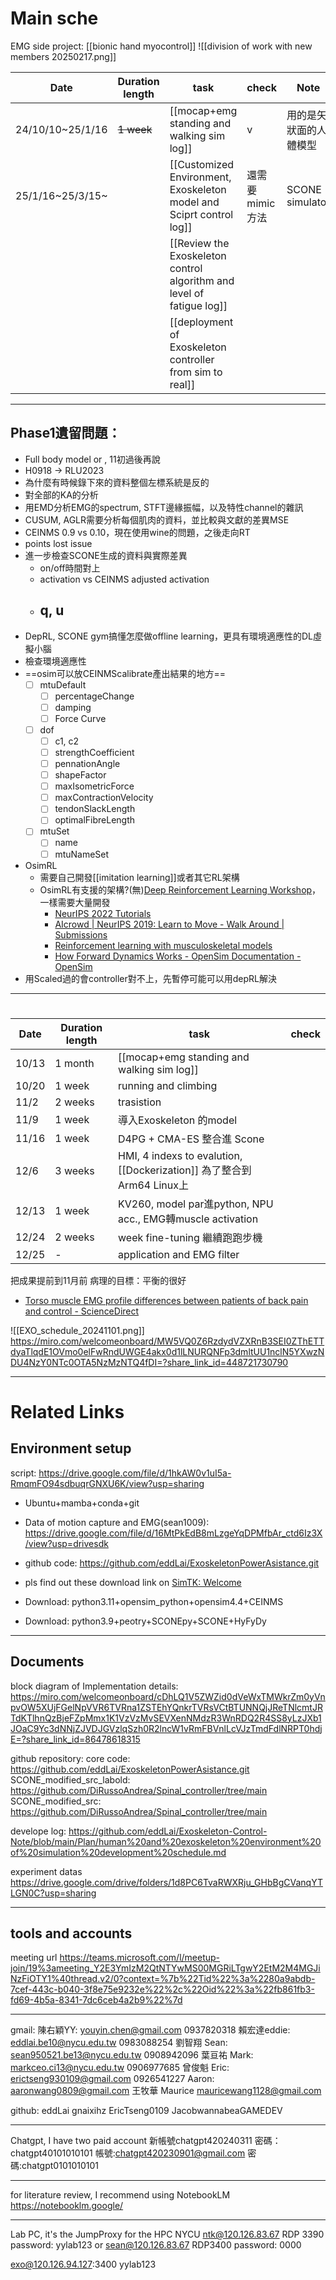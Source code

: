 # Main sche
EMG side project: [[bionic hand myocontrol]]
![[division of work with new members 20250217.png]]

| Date             | Duration length | task                                                                  | check      | Note            | developer         |
| ---------------- | --------------- | --------------------------------------------------------------------- | ---------- | --------------- | ----------------- |
| 24/10/10~25/1/16 | ~~1 week~~      | [[mocap+emg standing and walking sim log]]                            | v          | 用的是矢狀面的人體模型     | eddie, sean       |
| 25/1/16~25/3/15~ |                 | [[Customized Environment, Exoskeleton model and Sciprt control log]]  | 還需要mimic方法 | SCONE simulator | eddie, sean       |
|                  |                 | [[Review the Exoskeleton control algorithm and level of fatigue log]] |            |                 | mark, eric, Aaron |
|                  |                 | [[deployment of Exoskeleton controller from sim to real]]             |            |                 |                   |

---
## Phase1遺留問題：
- Full body model or , 11初過後再說
- H0918 -> RLU2023
- 為什麼有時候錄下來的資料整個左標系統是反的
- 對全部的KA的分析
- 用EMD分析EMG的spectrum, STFT邊緣振幅，以及特性channel的雜訊
- CUSUM, AGLR需要分析每個肌肉的資料，並比較與文獻的差異MSE
- CEINMS 0.9 vs 0.10，現在使用wine的問題，之後走向RT
- points lost issue
- 進一步檢查SCONE生成的資料與實際差異
	- on/off時間對上
	- activation vs CEINMS adjusted activation
	- q, u
		- 
-  DepRL, SCONE gym搞懂怎麼做offline learning，更具有環境適應性的DL虛擬小腦
- 檢查環境適應性
- ==osim可以放CEINMScalibrate產出結果的地方==
	- [ ] mtuDefault
		- [ ] percentageChange
		- [ ] damping
		- [ ] Force Curve
	- [ ] dof
		- [ ] c1, c2
		- [ ] strengthCoefficient
		- [ ] pennationAngle
		- [ ] shapeFactor
		- [ ] maxIsometricForce
		- [ ] maxContractionVelocity
		- [ ] tendonSlackLength
		- [ ] optimalFibreLength
	- [ ] mtuSet
		- [ ] name
		- [ ] mtuNameSet
- OsimRL
	- 需要自己開發[[imitation learning]]或者其它RL架構
	- OsimRL有支援的架構?(無)[Deep Reinforcement Learning Workshop](https://neurips.cc/virtual/2022/workshop/49989)，一樣需要大量開發
		- [NeurIPS 2022 Tutorials](https://neurips.cc/virtual/2022/events/tutorial)
		- [AIcrowd | NeurIPS 2019: Learn to Move - Walk Around | Submissions](https://www.aicrowd.com/challenges/neurips-2019-learn-to-move-walk-around/submissions?page=1&q%5Bs%5D=score_display+asc)
		- [Reinforcement learning with musculoskeletal models](https://osim-rl.kidzinski.com/docs/models/interface/)
		- [How Forward Dynamics Works - OpenSim Documentation - OpenSim](https://opensimconfluence.atlassian.net/wiki/spaces/OpenSim/pages/53089643/How+Forward+Dynamics+Works)
- 用Scaled過的會controller對不上，先暫停可能可以用depRL解決

---
# 

| Date  | Duration length | task                                                            | check |
| ----- | --------------- | --------------------------------------------------------------- | ----- |
| 10/13 | 1 month         | [[mocap+emg standing and walking sim log]]                      |       |
| 10/20 | 1 week          | running and climbing                                            |       |
| 11/2  | 2 weeks         | trasistion                                                      |       |
| 11/9  | 1 week          | 導入Exoskeleton 的model                                            |       |
| 11/16 | 1 week          | D4PG + CMA-ES 整合進 Scone                                         |       |
| 12/6  | 3 weeks         | HMI, 4 indexs to evalution, [[Dockerization]] 為了整合到Arm64 Linux上 |       |
| 12/13 | 1 week          | KV260, model par進python, NPU acc., EMG轉muscle activation        |       |
| 12/24 | 2 weeks         | week fine-tuning 繼續跑跑步機                                         |       |
| 12/25 | -               | application and EMG filter                                      |       |

把成果提前到11月前
病理的目標：平衡的很好
- [Torso muscle EMG profile differences between patients of back pain and control - ScienceDirect](https://www.sciencedirect.com/science/article/pii/S0268003309002526?ref=pdf_download&fr=RR-2&rr=8f3e2c5f2e418454)

![[EXO_schedule_20241101.png]]
https://miro.com/welcomeonboard/MW5VQ0Z6RzdydVZXRnB3SEI0ZThETTdyaTlqdE1OVmo0elFwRndUWGE4akx0d1lLNURQNFp3dmltUU1nclN5YXwzNDU4NzY0NTc0OTA5NzMzNTQ4fDI=?share_link_id=448721730790

---
# Related Links
## Environment setup
script: https://drive.google.com/file/d/1hkAW0v1uI5a-RmqmFO94sdbuqrGNXU6K/view?usp=sharing
- Ubuntu+mamba+conda+git
- Data of motion capture and EMG(sean1009): https://drive.google.com/file/d/16MtPkEdB8mLzgeYqDPMfbAr_ctd6Iz3X/view?usp=drivesdk

- github code: https://github.com/eddLai/ExoskeletonPowerAsistance.git
- pls find out these download link on [SimTK: Welcome](https://simtk.org/)
 - Download: python3.11+opensim_python+opensim4.4+CEINMS
 - Download: python3.9+peotry+SCONEpy+SCONE+HyFyDy

---
## Documents
block diagram of Implementation details:
https://miro.com/welcomeonboard/cDhLQ1V5ZWZid0dVeWxTMWkrZm0yVnpvOW5XUjFGelNpVVR6TVRna1ZSTEhYQnkrTVRsVCtBTUNNQjJReTNlcmtJRTdKTlhnQzBjeFZpMmx1K1VzVzMvSEVXenNMdzR3WnRDQ2R4SS8yLzJXb1JOaC9Yc3dNNjZJVDJGVzlqSzh0R2lncW1vRmFBVnlLcVJzTmdFdlNRPT0hdjE=?share_link_id=86478618315

github repository:
core code: https://github.com/eddLai/ExoskeletonPowerAsistance.git
SCONE_modified_src_labold: https://github.com/DiRussoAndrea/Spinal_controller/tree/main
SCONE_modified_src: https://github.com/DiRussoAndrea/Spinal_controller/tree/main

develope log:
https://github.com/eddLai/Exoskeleton-Control-Note/blob/main/Plan/human%20and%20exoskeleton%20environment%20of%20simulation%20development%20schedule.md

experiment datas
https://drive.google.com/drive/folders/1d8PC6TvaRWXRju_GHbBgCVanqYTLGN0C?usp=sharing

---
## tools and accounts
meeting url
https://teams.microsoft.com/l/meetup-join/19%3ameeting_Y2E3YmIzM2QtNTYwMS00MGRiLTgwY2EtM2M4MGJiNzFiOTY1%40thread.v2/0?context=%7b%22Tid%22%3a%2280a9abdb-7cef-443c-b040-3f8e75e9232e%22%2c%22Oid%22%3a%22fb861fb3-fd69-4b5a-8341-7dc6ceb4a2b9%22%7d

-----------------------------------------------------
gmail:
陳右穎YY: youyin.chen@gmail.com 0937820318
賴宏達eddie: eddlai.be10@nycu.edu.tw 0983088254
劉智翔 Sean: sean950521.be13@nycu.edu.tw 0908942096
葉亘祐 Mark: markceo.ci13@nycu.edu.tw 0906977685
曾俊魁 Eric: erictseng930109@gmail.com 0926541227
Aaron: aaronwang0809@gmail.com
王牧華 Maurice mauricewang1128@gmail.com

github:
eddLai
gnaixihz
EricTseng0109
JacobwannabeaGAMEDEV

-----------------------------------------------------
Chatgpt, I have two paid account
新帳號chatgpt420240311
密碼：chatgpt40101010101
帳號:chatgpt420230901@gmail.com
密碼:chatgpt0101010101

-----------------------------------------------------
for literature review, I recommend using NotebookLM
https://notebooklm.google/

-----------------------------------------------------
Lab PC, it's the JumpProxy for the HPC NYCU
ntk@120.126.83.67 
RDP 3390
password: yylab123
or
sean@120.126.83.67
RDP3400
password: 0000

exo@120.126.94.127:3400
yylab123